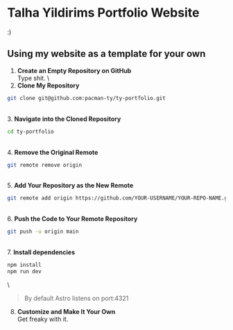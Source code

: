 # Talha Yildirims Portfolio Website
\:\)

## Using my website as a template for your own 

1. **Create an Empty Repository on GitHub** \
Type shit.
\
2. **Clone My Repository**  
```bash 
git clone git@github.com:pacman-ty/ty-portfolio.git
```
\
3. **Navigate into the Cloned Repository**
```bash 
cd ty-portfolio
```
\
4. **Remove the Original Remote**
```bash
git remote remove origin
```
\
5. **Add Your Repository as the New Remote**
```bash
git remote add origin https://github.com/YOUR-USERNAME/YOUR-REPO-NAME.git
```
\
6. **Push the Code to Your Remote Repository**
```bash
git push -u origin main
```
\
7. **Install dependencies** 
```bash
npm install
npm run dev
```
\
> By default Astro listens on port:4321

8. **Customize and Make It Your Own** \
Get freaky with it.
